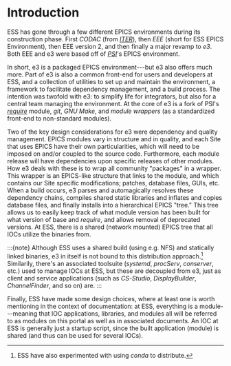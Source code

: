 # Introduction

ESS has gone through a few different EPICS environments during its construction phase. First *CODAC* (from *[ITER](https://www.iter.org/)*), then *EEE* (short for ESS EPICS Environment), then EEE version 2, and then finally a major revamp to *e3*. Both EEE and e3 were based off of *[PSI](https://www.psi.ch/en)*'s EPICS environment.

In short, e3 is a packaged EPICS environment---but e3 also offers much more. Part of e3 is also a common front-end for users and developers at ESS, and a collection of utilities to set up and maintain the environment, a framework to facilitate dependency management, and a build process. The intention was twofold with e3: to simplify life for integrators, but also for a central team managing the environment. At the core of e3 is a fork of PSI's [*require*](https://github.com/paulscherrerinstitute/require) module, *git*, *GNU Make*, and *module wrappers* (as a standardized front-end to non-standard modules).

Two of the key design considerations for e3 were dependency and quality management. EPICS modules vary in structure and in quality, and each Site that uses EPICS have their own particularities, which will need to be imposed on and/or coupled to the source code. Furthermore, each module release will have dependencies upon specific releases of other modules. How e3 deals with these is to wrap all community "packages" in a wrapper. This wrapper is an EPICS-like structure that links to the module, and which contains our Site specific modifications; patches, database files, GUIs, etc. When a build occurs, e3 parses and automagically resolves these dependency chains, compiles shared static libraries and inflates and copies database files, and finally installs into a hierarchical EPICS "tree." This tree allows us to easily keep track of what module version has been built for what version of base and *require*, and allows removal of deprecated versions. At ESS, there is a shared (network mounted) EPICS tree that all IOCs utilize the binaries from.

:::{note}
Although ESS uses a shared build (using e.g. NFS) and statically linked binaries, e3 in itself is not bound to this distribution approach.[^conda] Similarily, there's an associated toolsuite (*systemd*, *procServ*, *conserver*, etc.) used to manage IOCs at ESS, but these are decoupled from e3, just as client and service applications (such as *CS-Studio*, *DisplayBuilder*, *ChannelFinder*, and so on) are.
:::

Finally, ESS have made some design choices, where at least one is worth mentioning in the context of documentation: at ESS, everything is a module---meaning that IOC applications, libraries, and modules all will be referred to as modules on this portal as well as in associated documents. An IOC at ESS is generally just a startup script, since the built application (module) is shared (and thus can be used for several IOCs).


[^conda]: ESS have also experimented with using *conda* to distribute.
